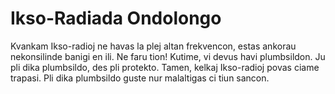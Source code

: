 # Ikso-Radiada Ondolongo

Kvankam Ikso-radioj ne havas la plej altan frekvencon, estas ankorau
nekonsilinde banigi en ili. Ne faru tion! Kutime, vi devus havi plumbsildon. Ju
pli dika plumbsildo, des pli protekto. Tamen, kelkaj Ikso-radioj povas ciame
trapasi. Pli dika plumbsildo guste nur malaltigas ci tiun sancon.
